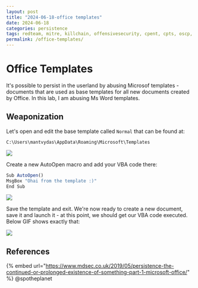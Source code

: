 ```yaml
---
layout: post
title: "2024-06-18-office templates"
date: 2024-06-18
categories: persistence
tags: redteam, mitre, killchain, offensivesecurity, cpent, cpts, oscp, exploit
permalink: /office-templates/
---
```


# Office Templates

It's possible to persist in the userland by abusing Microsof templates - documents that are used as base templates for all new documents created by Office. In this lab, I am abusing Ms Word templates.

## Weaponization

Let's open and edit the base template called `Normal` that can be found at:

```
C:\Users\mantvydas\AppData\Roaming\Microsoft\Templates
```

![](<../../.gitbook/assets/Annotation 2019-06-23 120121.png>)

Create a new AutoOpen macro and add your VBA code there:

```javascript
Sub AutoOpen()
MsgBox "Ohai from the template :)"
End Sub
```

![](<../../.gitbook/assets/Annotation 2019-06-23 120805.png>)

Save the template and exit. We're now ready to create a new document, save it and launch it - at this point, we should get our VBA code executed. Below GIF shows exactly that:

![](../../.gitbook/assets/word-template.gif)

## References

{% embed url="https://www.mdsec.co.uk/2019/05/persistence-the-continued-or-prolonged-existence-of-something-part-1-microsoft-office/" %}
@spotheplanet
